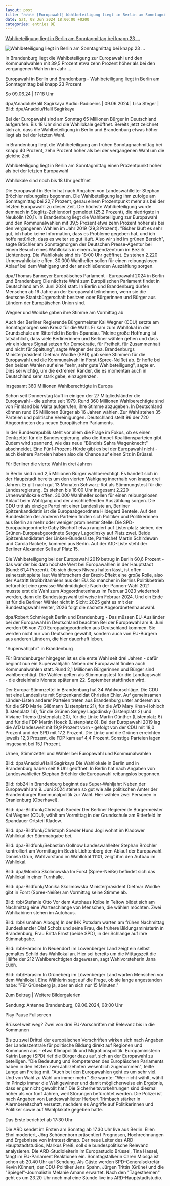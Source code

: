 ```yaml
---
layout: post
title: "🔥🔥🔥🔥 [Europawahl] Wahlbeteiligung liegt in Berlin am Sonntagmittag bei knapp 23 ..."
date: Sat, 08 Jun 2024 18:00:00 +0200
categories: entries DE
---
```

[Wahlbeteiligung liegt in Berlin am Sonntagmittag bei knapp 23 ...](https://www.rbb24.de/politik/wahl/Europawahl/2024/berlin-brandenburg-ergebnisse-wahlbeteiligung-eu-parlament-prognose-hochrechnungen.html)

![Wahlbeteiligung liegt in Berlin am Sonntagmittag bei knapp 23 ...](https://www.rbb24.de/content/dam/rbb/rbb/rbb24/2024/2024_06/dpa-account/europawahl-berlin.jpg.jpg/size=708x398.jpg)

In Brandenburg liegt die Wahlbeteiligung zur Europawahl und den Kommunalwahlen mit 39,5 Prozent etwa zehn Prozent höher als bei den vergangenen Wahlen im Jahr ...

Europawahl in Berlin und Brandenburg - Wahlbeteiligung liegt in Berlin am Sonntagmittag bei knapp 23 Prozent

So 09.06.24 | 17:18 Uhr

dpa/Anadolu/Halil Sagirkaya Audio: Radioeins | 09.06.2024 | Lisa Steger | Bild: dpa/Anadolu/Halil Sagirkaya

Bei der Europawahl sind am Sonntag 65 Millionen Bürger in Deutschland aufgerufen. Bis 18 Uhr sind die Wahllokale geöffnet. Bereits jetzt zeichnet sich ab, dass die Wahlbeteiligung in Berlin und Brandenburg etwas höher liegt als bei der letzten Wahl.

in Brandenburg liegt die Wahlbeteiligung am frühen Sonntagnachmittag bei knapp 40 Prozent, zehn Prozent höher als bei der vergangenen Wahl um die gleiche Zeit

Wahlbeteiligung liegt in Berlin am Sonntagmittag einen Prozentpunkt höher als bei der letzten Europawahl

Wahllokale sind noch bis 18 Uhr geöffnet

Die Europawahl in Berlin hat nach Angaben von Landeswahlleiter Stephan Bröchler reibungslos begonnen. Die Wahlbeteiligung lag ihm zufolge am Sonntagmittag bei 22,7 Prozent, genau einem Prozentpunkt mehr als bei der letzten Europawahl zu dieser Zeit. Die höchste Wahlbeteiligung wurde demnach in Steglitz-Zehlendorf gemeldet (25,2 Prozent), die niedrigste in Neukölln (20,1). In Brandenburg liegt die Wahlbeteiligung zur Europawahl und den Kommunalwahlen mit 39,5 Prozent etwa zehn Prozent höher als bei den vergangenen Wahlen im Jahr 2019 (29,3 Prozent). "Bisher läuft es sehr gut, ich habe keine Information, dass es Probleme gegeben hat, und ich hoffe natürlich, dass es weiter so gut läuft. Also wir sind im grünen Bereich", sagte Bröchler am Sonntagmorgen der Deutschen Presse-Agentur bei einem Besuch eines Wahllokals in einem Jugendzentrum im Bezirk Lichtenberg. Die Wahllokale sind bis 18:00 Uhr geöffnet. Es stehen 2.220 Urnenwahllokale offen. 30.000 Wahlhelfer sollen für einen reibungslosen Ablauf bei dem Wahlgang und der anschließenden Auszählung sorgen.

dpa/Thomas Banneyer Europäisches Parlament - Europawahl 2024 in Berlin und Brandenburg Die nächste Wahl zum Europäischen Parlament findet in Deutschland am 9. Juni 2024 statt. In Berlin und Brandenburg dürfen Menschen ab 16 Jahre an der Europawahl teilnehmen, wenn sie die deutsche Staatsbürgerschaft besitzen oder Bürgerinnen und Bürger aus Ländern der Europäischen Union sind.

Wegner und Woidke gaben ihre Stimme am Vormittag ab

Auch der Berliner Regierende Bürgermeister Kai Wegner (CDU) setzte am Sonntagmorgen sein Kreuz für die Wahl. Er kam zum Wahllokal in der Grundschule am Ritterfeld in Berlin-Spandau. "Meine große Hoffnung ist tatsächlich, dass viele Berlinerinnen und Berliner wählen gehen und dass wir ein klares Signal setzen für Demokratie, für Freiheit, für Zusammenhalt und nicht für Spaltung", sagte Wegner der dpa. Brandenburgs Ministerpräsident Dietmar Woidke (SPD) gab seine Stimmen für die Europawahl und die Kommunalwahl in Forst (Spree-Neiße) ab. Er hoffe bei den beiden Wahlen auf eine "sehr, sehr gute Wahlbeteiligung", sagte er. Dies sei wichtig, um die extremen Ränder, die es momentan auch in Deutschland sehr stark gebe, einzugrenzen.

Insgesamt 360 Millionen Wahlberechtigte in Europa

Schon seit Donnerstag läuft in einigen der 27 Mitgliedsländer die Europawahl - die zehnte seit 1979. Rund 360 Millionen Wahlberechtigte sind von Finnland bis Malta aufgerufen, ihre Stimme abzugeben. In Deutschland können rund 65 Millionen Bürger ab 16 Jahren wählen. Zur Wahl stehen 35 Parteien und politische Vereinigungen. Deutschland stellt 96 der 720 Abgeordneten des neuen Europäischen Parlaments.

In der Bundesrepublik steht vor allem die Frage im Fokus, ob es einen Denkzettel für die Bundesregierung, also die Ampel-Koalitionsparteien gibt. Zudem wird spannend, wie das neue "Bündnis Sahra Wagenknecht" abschneidet. Eine Fünf-Prozent-Hürde gibt es bei der Europawahl nicht - auch kleinere Parteien haben also die Chance auf einen Sitz in Brüssel.

Für Berliner die vierte Wahl in drei Jahren

In Berlin sind rund 2,5 Millionen Bürger wahlberechtigt. Es handelt sich in der Hauptstadt bereits um den vierten Wahlgang innerhalb von knapp drei Jahren. Er gilt nach gut 13 Monaten Schwarz-Rot als Stimmungstest für die Landesregierung. Es stehen bis 18:00 Uhr insgesamt 2.220 Urnenwahllokale offen. 30.000 Wahlhelfer sollen für einen reibungslosen Ablauf beim Wahlgang und der anschließenden Auszählung sorgen. Die CDU tritt als einzige Partei mit einer Landesliste an, Berliner Spitzenkandidatin ist die Europaabgeordnete Hildegard Bentele. Auf den Bundeslisten der anderen Parteien finden sich Politiker und Politikerinnen aus Berlin an mehr oder weniger prominenter Stelle: Die SPD-Europaabgeordnete Gaby Bischoff etwa rangiert auf Listenplatz sieben, der Grünen-Europaabgeordnete Sergey Lagodinsky auf Platz zwei. Beide Spitzenkandidaten der Linken-Bundesliste, Parteichef Martin Schirdewan und Carola Rackete, kommen aus Berlin. Auf der AfD-Liste steht der Berliner Alexander Sell auf Platz 15.

Die Wahlbeteiligung bei der Europawahl 2019 betrug in Berlin 60,6 Prozent - das war der bis dato höchste Wert bei Europawahlen in der Hauptstadt (Bund: 61,4 Prozent). Ob sich dieses Niveau halten lässt, ist offen - seinerzeit spielte laut Wahlforschern der Brexit-Effekt eine große Rolle, also der Austritt Großbritanniens aus der EU. So mancher in Berlins Politikbetrieb befürchtet eine gewisse Wahlmüdigkeit: Nach der Pannen-Wahl 2021 musste erst die Wahl zum Abgeordnetenhaus im Februar 2023 wiederholt werden, dann die Bundestagswahl teilweise im Februar 2024. Und ein Ende ist für die Berliner Wähler nicht in Sicht: 2025 geht es mit der Bundestagswahl weiter, 2026 folgt die nächste Abgeordnetenhauswahl.

dpa/Robert Schmiegelt Berlin und Brandenburg - Das müssen EU-Ausländer bei der Europawahl in Deutschland beachten Bei der Europawahl am 9. Juni werden 96 von 720 Europaabgeordneten aus Deutschland kommen. Sie werden nicht nur von Deutschen gewählt, sondern auch von EU-Bürgern aus anderen Ländern, die hier dauerhaft leben.



"Superwahljahr" in Brandenburg

Für Brandenburger hingegen ist es die erste Wahl seit drei Jahren - dafür beginnt nun ein Superwahljahr: Neben der Europawahl finden auch Kommunalwahlen statt. Rund 2,1 Millionen Bürgerinnen und Bürger sind wahlberechtigt. Die Wahlen gelten als Stimmungstest für die Landtagswahl - die dreieinhalb Monate später am 22. September stattfinden wird.

Der Europa-Stimmzettel in Brandenburg hat 34 Wahlvorschläge. Die CDU hat eine Landesliste mit Spitzenkandidat Christian Ehler. Auf gemeinsamen Länder-Listen anderer Parteien treten aus Brandenburg unter anderem an: für die SPD Marie Glißmann (Listenplatz 21), für die AfD Mary Khan-Hohloch (Listenplatz 14), für die Grünen Sergey Lagodinsky (Listenplatz 2) und Viviane Triems (Listenplatz 20), für die Linke Martin Günther (Listenplatz 6) und für die FDP Martin Hoeck (Listenplatz 8). Bei der Europawahl 2019 lag die AfD landesweit mit 19,9 Prozent vorn - gefolgt von der CDU mit 18,0 Prozent und der SPD mit 17,2 Prozent. Die Linke und die Grünen erreichten jeweils 12,3 Prozent, die FDP kam auf 4,4 Prozent. Sonstige Parteien lagen insgesamt bei 15,1 Prozent.

Urnen, Stimmzettel und Wähler bei Europawahl und Kommunalwahlen

Bild: dpa/Anadolu/Halil Sagirkaya Die Wahllokale in Berlin und in Brandenburg haben seit 8 Uhr geöffnet. In Berlin hat nach Angaben von Landeswahlleiter Stephan Bröchler die Europawahl reibungslos begonnen.

Bild: rbb24 In Brandenburg beginnt das Super-Wahljahr: Neben der Europawahl am 9. Juni 2024 stehen so gut wie alle politischen Ämter der Brandenburger Kommunalpolitik zur Wahl. Hier wählen zwei Personen in Oranienburg (Oberhavel).



Bild: dpa-Bildfunk/Christoph Soeder Der Berliner Regierende Bürgermeister Kai Wegner (CDU), wählt am Vormittag in der Grundschule am Ritterfeld im Spandauer Ortsteil Kladow.

Bild: dpa-Bildfunk/Christoph Soeder Hund Jogi wohnt im Kladower Wahllokal der Stimmabgabe bei.



Bild: dpa-Bildfunk/Sebastian Gollnow Landeswahlleiter Stephan Bröchler kontrolliert am Vormittag im Bezirk Lichtenberg den Ablauf der Europawahl. Daniela Grun, Wahlvorstand im Wahllokal 11101, zeigt ihm den Aufbau im Wahllokal.

Bild: dpa/Monika Skolimowska Im Forst (Spree-Neiße) befindet sich das Wahllokal in einer Turnhalle.



Bild: dpa-Bildfunk/Monika Skolimowska Ministerpräsident Dietmar Woidke gibt in Forst (Spree-Neiße) am Vormittag seine Stimme ab.

Bild: rbb/Stefanie Otto Vor dem Autohaus Kolbe in Teltow bildet sich am Nachmittag eine Warteschlange von Menschen, die wählen möchten. Zwei Wahlkabinen stehen im Autohaus.



Bild: rbb/Ismahan Alboga) In der IHK Potsdam warten am frühen Nachmittag Bundeskanzler Olaf Scholz und seine Frau, die frühere Bildungsministerin in Brandenburg, Frau Britta Ernst (beide SPD), in der Schlange auf ihre Stimmabgabe.



Bild: rbb/Harasim In Neuendorf im Löwenberger Land zeigt ein selbst gemaltes Schild das Wahllokal an. Hier sei bereits um die Mittagszeit die Hälfte der 212 Wahlberechtigten dagewesen, sagt Wahlvorsteherin Jana Euen.

Bild: rbb/Harasim In Grüneberg im Löwenberger Land warten Menschen vor dem Wahllokal. Eine Wählerin sagt auf die Frage, ob sie lange angestanden habe: "Für Grüneberg ja, aber an sich nur 15 Minuten."



Zum Beitrag | Weitere Bildergalerien

Sendung: Antenne Brandenburg, 09.06.2024, 08:00 Uhr



Play Pause Fullscreen





















Brüssel weit weg? Zwei von drei EU-Vorschriften mit Relevanz bis in die Kommunen

Bis zu zwei Drittel der europäischen Vorschriften wirken sich nach Angaben der Landeszentrale für politische Bildung direkt auf Regionen und Kommunen aus - etwa Klimapolitik und Migrationspolitik. Europaministerin Katrin Lange (SPD) rief die Bürger dazu auf, sich an der Europawahl zu beteiligen. "Die Bedeutung und Kompetenzen des Europäischen Parlaments haben in den letzten zwei Jahrzehnten wesentlich zugenommen", teilte Lange am Freitag mit. "Auch bei den Europawahlen geht es um sehr viel. Und von Wahl zu Wahl um immer mehr." Sie warnte: "Wer nicht wählt, wählt im Prinzip immer die Wahlgewinner und damit möglicherweise ein Ergebnis, dass er gar nicht gewollt hat." Die Sicherheitsvorkehrungen sind diesmal höher als vor fünf Jahren, weil Störungen befürchtet werden. Die Polizei ist nach Angaben von Landeswahlleiter Herbert Trimbach stärker in Alarmbereitschaft versetzt, nachdem es Angriffe auf Politikerinnen und Politiker sowie auf Wahlplakate gegeben hatte.

Das Erste berichtet ab 17:30 Uhr

Die ARD sendet im Ersten am Sonntag ab 17.30 Uhr live aus Berlin. Ellen Ehni moderiert, Jörg Schönenborn präsentiert Prognosen, Hochrechnungen und Ergebnisse von infratest dimap. Der neue Leiter des ARD-Hauptstadtstudios, Markus Preiß, soll die bundespolitische Relevanz analysieren. Die ARD-Studioleiterin im Europastudio Brüssel, Tina Hassel, fängt im EU-Parlament Reaktionen ein. Sonntagstalkerin Caren Miosga ist schon ab 20.40 Uhr auf Sendung. Als Gäste werden SPD-Generalsekretär Kevin Kühnert, der CDU-Politiker Jens Spahn, Jürgen Trittin (Grüne) und die "Spiegel"-Journalistin Melanie Amann erwartet. Nach den "Tagesthemen" geht es um 23.20 Uhr noch mal eine Stunde live ins ARD-Hauptstadtstudio.

